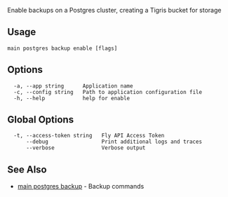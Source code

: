 Enable backups on a Postgres cluster, creating a Tigris bucket for storage


## Usage
~~~
main postgres backup enable [flags]
~~~

## Options

~~~
  -a, --app string      Application name
  -c, --config string   Path to application configuration file
  -h, --help            help for enable
~~~

## Global Options

~~~
  -t, --access-token string   Fly API Access Token
      --debug                 Print additional logs and traces
      --verbose               Verbose output
~~~

## See Also

* [main postgres backup](/docs/flyctl/main-postgres-backup/)	 - Backup commands

